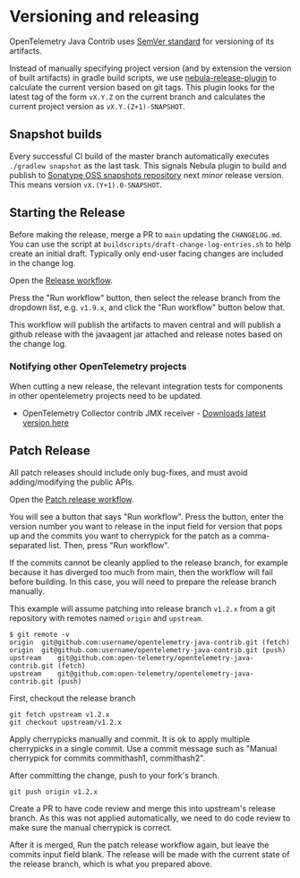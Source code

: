 # Versioning and releasing

OpenTelemetry Java Contrib uses [SemVer standard](https://semver.org) for versioning of its artifacts.

Instead of manually specifying project version (and by extension the version of built artifacts)
in gradle build scripts, we use [nebula-release-plugin](https://github.com/nebula-plugins/nebula-release-plugin)
to calculate the current version based on git tags. This plugin looks for the latest tag of the form
`vX.Y.Z` on the current branch and calculates the current project version as `vX.Y.(Z+1)-SNAPSHOT`.

## Snapshot builds
Every successful CI build of the master branch automatically executes `./gradlew snapshot` as the last task.
This signals Nebula plugin to build and publish to
[Sonatype OSS snapshots repository](https://oss.sonatype.org/content/repositories/snapshots/io/opentelemetry/)
next _minor_ release version. This means version `vX.(Y+1).0-SNAPSHOT`.

## Starting the Release

Before making the release, merge a PR to `main` updating the `CHANGELOG.md`.
You can use the script at `buildscripts/draft-change-log-entries.sh` to help create an initial draft.
Typically only end-user facing changes are included in the change log.

Open the [Release workflow](https://github.com/open-telemetry/opentelemetry-java-contrib/actions/workflows/release-build.yml).

Press the "Run workflow" button, then select the release branch from the dropdown list,
e.g. `v1.9.x`, and click the "Run workflow" button below that.

This workflow will publish the artifacts to maven central and will publish a github release with the
javaagent jar attached and release notes based on the change log.

### Notifying other OpenTelemetry projects

When cutting a new release, the relevant integration tests for components in other opentelemetry projects need to be updated.

- OpenTelemetry Collector contrib JMX receiver - [Downloads latest version here](https://github.com/open-telemetry/opentelemetry-collector-contrib/blob/main/receiver/jmxreceiver/integration_test.go)

## Patch Release

All patch releases should include only bug-fixes, and must avoid adding/modifying the public APIs.

Open the [Patch release workflow](https://github.com/open-telemetry/opentelemetry-java-contrib/actions/workflows/patch-release-build.yml).

You will see a button that says "Run workflow". Press the button, enter the version number you want
to release in the input field for version that pops up and the commits you want to cherrypick for the
patch as a comma-separated list. Then, press "Run workflow".

If the commits cannot be cleanly applied to the release branch, for example because it has diverged
too much from main, then the workflow will fail before building. In this case, you will need to
prepare the release branch manually.

This example will assume patching into release branch `v1.2.x` from a git repository with remotes
named `origin` and `upstream`.

```
$ git remote -v
origin	git@github.com:username/opentelemetry-java-contrib.git (fetch)
origin	git@github.com:username/opentelemetry-java-contrib.git (push)
upstream	git@github.com:open-telemetry/opentelemetry-java-contrib.git (fetch)
upstream	git@github.com:open-telemetry/opentelemetry-java-contrib.git (push)
```

First, checkout the release branch

```
git fetch upstream v1.2.x
git checkout upstream/v1.2.x
```

Apply cherrypicks manually and commit. It is ok to apply multiple cherrypicks in a single commit.
Use a commit message such as "Manual cherrypick for commits commithash1, commithash2".

After committing the change, push to your fork's branch.

```
git push origin v1.2.x
```

Create a PR to have code review and merge this into upstream's release branch. As this was not
applied automatically, we need to do code review to make sure the manual cherrypick is correct.

After it is merged, Run the patch release workflow again, but leave the commits input field blank.
The release will be made with the current state of the release branch, which is what you prepared
above.
